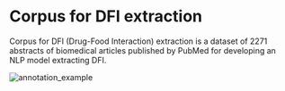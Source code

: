 # Corpus for DFI extraction

Corpus for DFI (Drug-Food Interaction) extraction is a dataset of 2271 abstracts of biomedical articles published by PubMed for developing an NLP model extracting DFI.

![annotation_example](https://user-images.githubusercontent.com/75958220/104395745-c1321780-558c-11eb-9121-2fa7895c56ff.png)

